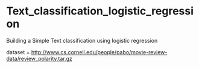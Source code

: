 # Text_classification_logistic_regression
Building a Simple Text classification using logistic regression

dataset = http://www.cs.cornell.edu/people/pabo/movie-review-data/review_polarity.tar.gz
